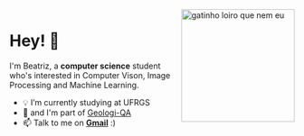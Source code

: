 <img src="/images/gatinho loiro.png" min-width="400px" max-width="300px" width="200px" align="right" alt="gatinho loiro que nem eu">

<h1>Hey! 🔎 </h1>

I'm Beatriz, a **computer science** student who's interested in Computer Vison, Image Processing and Machine Learning.

- 💡 I’m currently studying at UFRGS
- 👯 and I'm part of [Geologi-QA](https://geologi-qa.inf.ufrgs.br/)
- 📫 Talk to me on **[Gmail](mailto:beatriz.arend@inf.ufrgs.br)** :)


